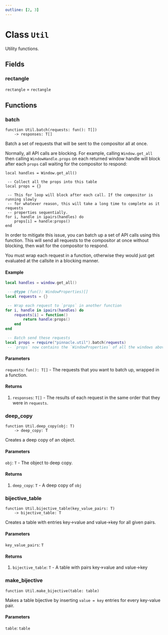 ```yaml
---
outline: [2, 3]
---
```


# Class `Util`


Utility functions.

## Fields

### rectangle

`rectangle` = `rectangle`




## Functions

### <Badge type="function" text="function" /> batch

<div class="language-lua"><pre><code>function Util.batch(requests: fun(): T[])
    -> responses: T[]</code></pre></div>

Batch a set of requests that will be sent to the compositor all at once.

Normally, all API calls are blocking. For example, calling `Window.get_all`
then calling `WindowHandle.props` on each returned window handle will block
after each `props` call waiting for the compositor to respond:

```
local handles = Window.get_all()

 -- Collect all the props into this table
local props = {}

 -- This for loop will block after each call. If the compositor is running slowly
 -- for whatever reason, this will take a long time to complete as it requests
 -- properties sequentially.
for i, handle in ipairs(handles) do
    props[i] = handle:props()
end
```

In order to mitigate this issue, you can batch up a set of API calls using this function.
This will send all requests to the compositor at once without blocking, then wait for the compositor
to respond.

You must wrap each request in a function, otherwise they would just get
evaluated at the callsite in a blocking manner.

#### Example
```lua
local handles = window.get_all()

 ---@type (fun(): WindowProperties)[]
local requests = {}

 -- Wrap each request to `props` in another function
for i, handle in ipairs(handles) do
    requests[i] = function()
        return handle:props()
    end
end

 -- Batch send these requests
local props = require("pinnacle.util").batch(requests)
 -- `props` now contains the `WindowProperties` of all the windows above
```




#### Parameters

`requests`: <code>fun(): T[]</code> - The requests that you want to batch up, wrapped in a function.



#### Returns

1. `responses`: <code>T[]</code> - The results of each request in the same order that they were in `requests`.




### <Badge type="function" text="function" /> deep_copy

<div class="language-lua"><pre><code>function Util.deep_copy(obj: T)
    -> deep_copy: T</code></pre></div>

Creates a deep copy of an object.




#### Parameters

`obj`: <code>T</code> - The object to deep copy.



#### Returns

1. `deep_copy`: <code>T</code> - A deep copy of `obj`




### <Badge type="function" text="function" /> bijective_table

<div class="language-lua"><pre><code>function Util.bijective_table(key_value_pairs: T)
    -> bijective_table: T</code></pre></div>

Creates a table with entries key->value and value->key for all given pairs.



#### Parameters

`key_value_pairs`: <code>T</code>



#### Returns

1. `bijective_table`: <code>T</code> - A table with pairs key->value and value->key




### <Badge type="function" text="function" /> make_bijective

<div class="language-lua"><pre><code>function Util.make_bijective(table: table)</code></pre></div>

Makes a table bijective by inserting `value = key` entries for every key-value pair.


#### Parameters

`table`: <code>table</code>





